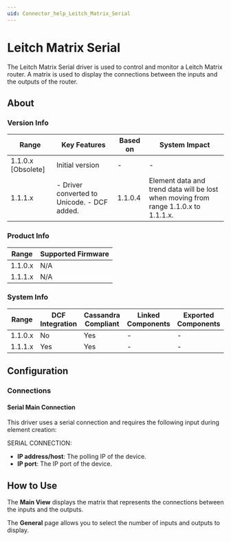 ```yaml
---
uid: Connector_help_Leitch_Matrix_Serial
---
```


# Leitch Matrix Serial

The Leitch Matrix Serial driver is used to control and monitor a Leitch Matrix router. A matrix is used to display the connections between the inputs and the outputs of the router.

## About

### Version Info

| **Range**            | **Key Features**                             | **Based on** | **System Impact**                                                                   |
|----------------------|----------------------------------------------|--------------|-------------------------------------------------------------------------------------|
| 1.1.0.x \[Obsolete\] | Initial version                              | \-           | \-                                                                                  |
| 1.1.1.x              | \- Driver converted to Unicode. - DCF added. | 1.1.0.4      | Element data and trend data will be lost when moving from range 1.1.0.x to 1.1.1.x. |

### Product Info

| **Range** | **Supported Firmware** |
|-----------|------------------------|
| 1.1.0.x   | N/A                    |
| 1.1.1.x   | N/A                    |

### System Info

| **Range** | **DCF Integration** | **Cassandra Compliant** | **Linked Components** | **Exported Components** |
|-----------|---------------------|-------------------------|-----------------------|-------------------------|
| 1.1.0.x   | No                  | Yes                     | \-                    | \-                      |
| 1.1.1.x   | Yes                 | Yes                     | \-                    | \-                      |

## Configuration

### Connections

#### Serial Main Connection

This driver uses a serial connection and requires the following input during element creation:

SERIAL CONNECTION:

- **IP address/host**: The polling IP of the device.
- **IP port**: The IP port of the device.

## How to Use

The **Main View** displays the matrix that represents the connections between the inputs and the outputs.

The **General** page allows you to select the number of inputs and outputs to display.
